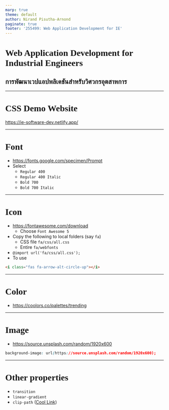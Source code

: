 ```yaml
---
marp: true
theme: default
author: Nirand Pisutha-Arnond
paginate: true
footer: '255499: Web Application Development for IE'
---
```


<style>
@import url('https://fonts.googleapis.com/css2?family=Prompt:ital,wght@0,100;0,300;0,400;0,700;1,100;1,300;1,400;1,700&display=swap');

:root {
    font-family: Prompt;
    --hl-color: #D57E7E;
}

h1 {
  font-family: Prompt;
}
</style>

# Web Application Development for Industrial Engineers

## การพัฒนาเวปแอปพลิเคชันสำหรับวิศวกรอุตสาหการ

---

# CSS Demo Website

https://ie-software-dev.netlify.app/

---

# Font

- https://fonts.google.com/specimen/Prompt
- Select
  - `Regular 400`
  - `Regular 400 Italic`
  - `Bold 700`
  - `Bold 700 Italic`

---

# Icon

- https://fontawesome.com/download
  - Choose `Font Awesome 5`
- Copy the following to local folders (say `fa`)
  - CSS file `fa/css/all.css`
  - Entire `fa/webfonts`
- `@import url('fa/css/all.css');`
- To use

```html
<i class="fas fa-arrow-alt-circle-up"></i>
```

---

# Color

- https://coolors.co/palettes/trending

---

# Image

- https://source.unsplash.com/random/1920x600

```css
background-image: url(https://source.unsplash.com/random/1920x600);
```

---

# Other properties

- `transition`
- `linear-gradient`
- `clip-path` ([Cool Link](https://bennettfeely.com/clippy/))
